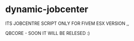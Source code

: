 # dynamic-jobcenter

ITS  JOBCENTRE SCRIPT ONLY FOR FIVEM ESX VERSION ,,

QBCORE - SOON IT WILL BE RELESED :)
